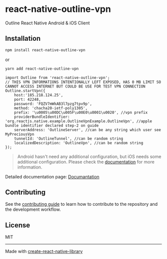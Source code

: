 # react-native-outline-vpn

Outline React Native Android & iOS Client

## Installation

```sh
npm install react-native-outline-vpn
```

or

```sh
yarn add react-native-outline-vpn
```

```tsx copy
import Outline from 'react-native-outline-vpn';
// THIS VPN INFORMATIONS INTENTIONALLY LEFT EXPOSED, HAS 0 MB LIMIT SO CANNOT ACCESS INTERNET BUT COULD BE USE FOR TEST VPN CONNECTION
Outline.startVpn({
	host:'185.218.124.25',
	port: 42248,
	password: 'FQZV7mWkAB3l7pzg7tpv9p',
	method: 'chacha20-ietf-poly1305',
	prefix: '\u0005\u00DC\u005F\u00E0\u0001\u0020', //vpn prefix
	providerBundleIdentifier: 'org.reactjs.native.example.OutlineVpnExample.OutlineVpn', //apple bundle identifier declared step-2 on guide
	serverAddress: 'OutlineServer', //can be any string which user see MyPreciousVpn
	tunnelId: 'OutlineTunnel', //can be random string
	localizedDescription: 'OutlineVpn', //can be random string
});
```

> Android hasn't need any additional configuration, but iOS needs some additional configuration. Please check the [documentation](https://rn-outline.vercel.app/) for more information.

Detailed documentation page: [Documantation](https://rn-outline.vercel.app/)

## Contributing

See the [contributing guide](CONTRIBUTING.md) to learn how to contribute to the repository and the development workflow.

## License

MIT

---

Made with [create-react-native-library](https://github.com/callstack/react-native-builder-bob)
